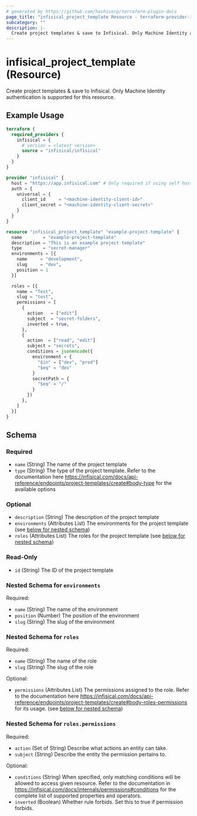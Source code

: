 ```yaml
---
# generated by https://github.com/hashicorp/terraform-plugin-docs
page_title: "infisical_project_template Resource - terraform-provider-infisical"
subcategory: ""
description: |-
  Create project templates & save to Infisical. Only Machine Identity authentication is supported for this resource.
---
```


# infisical_project_template (Resource)

Create project templates & save to Infisical. Only Machine Identity authentication is supported for this resource.

## Example Usage

```terraform
terraform {
  required_providers {
    infisical = {
      # version = <latest version>
      source = "infisical/infisical"
    }
  }
}

provider "infisical" {
  host = "https://app.infisical.com" # Only required if using self hosted instance of Infisical, default is https://app.infisical.com
  auth = {
    universal = {
      client_id     = "<machine-identity-client-id>"
      client_secret = "<machine-identity-client-secret>"
    }
  }
}

resource "infisical_project_template" "example-project-template" {
  name        = "example-project-template"
  description = "This is an example project template"
  type        = "secret-manager"
  environments = [{
    name     = "development",
    slug     = "dev",
    position = 1
  }]

  roles = [{
    name = "Test",
    slug = "test",
    permissions = [
      {
        action   = ["edit"]
        subject  = "secret-folders",
        inverted = true,
      },
      {
        action  = ["read", "edit"]
        subject = "secrets",
        conditions = jsonencode({
          environment = {
            "$in" = ["dev", "prod"]
            "$eq" = "dev"
          }
          secretPath = {
            "$eq" = "/"
          }
        })
      },
    ]
  }]
}
```

<!-- schema generated by tfplugindocs -->
## Schema

### Required

- `name` (String) The name of the project template
- `type` (String) The type of the project template. Refer to the documentation here https://infisical.com/docs/api-reference/endpoints/project-templates/create#body-type for the available options

### Optional

- `description` (String) The description of the project template
- `environments` (Attributes List) The environments for the project template (see [below for nested schema](#nestedatt--environments))
- `roles` (Attributes List) The roles for the project template (see [below for nested schema](#nestedatt--roles))

### Read-Only

- `id` (String) The ID of the project template

<a id="nestedatt--environments"></a>
### Nested Schema for `environments`

Required:

- `name` (String) The name of the environment
- `position` (Number) The position of the environment
- `slug` (String) The slug of the environment


<a id="nestedatt--roles"></a>
### Nested Schema for `roles`

Required:

- `name` (String) The name of the role
- `slug` (String) The slug of the role

Optional:

- `permissions` (Attributes List) The permissions assigned to the role. Refer to the documentation here https://infisical.com/docs/api-reference/endpoints/project-templates/create#body-roles-permissions for its usage. (see [below for nested schema](#nestedatt--roles--permissions))

<a id="nestedatt--roles--permissions"></a>
### Nested Schema for `roles.permissions`

Required:

- `action` (Set of String) Describe what actions an entity can take.
- `subject` (String) Describe the entity the permission pertains to.

Optional:

- `conditions` (String) When specified, only matching conditions will be allowed to access given resource. Refer to the documentation in https://infisical.com/docs/internals/permissions#conditions for the complete list of supported properties and operators.
- `inverted` (Boolean) Whether rule forbids. Set this to true if permission forbids.
